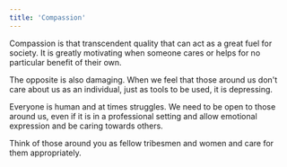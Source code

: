 ```yaml
---
title: 'Compassion'
---
```


Compassion is that transcendent quality that can act as a great fuel for society. It is greatly motivating when someone cares or helps for no particular benefit of their own.

The opposite is also damaging. When we feel that those around us don't care about us as an individual, just as tools to be used, it is depressing.

Everyone is human and at times struggles. We need to be open to those around us, even if it is in a professional setting and allow emotional expression and be caring towards others.

Think of those around you as fellow tribesmen and women and care for them appropriately.

